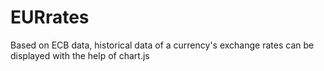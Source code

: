 # EURrates
Based on ECB data, historical data of a currency's exchange rates can be displayed with the help of chart.js
